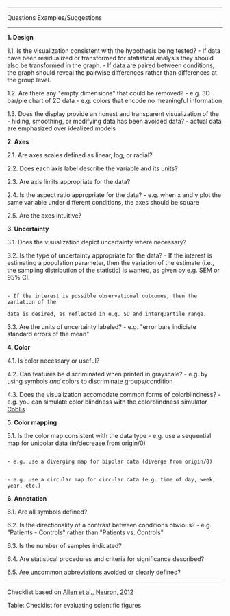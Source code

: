 ----------------------------------------------------------------------------------------------------------------------------------------------------------------
Questions                                                                       Examples/Suggestions
------------------------------------------------------------------------------- --------------------------------------------------------------------------------
__1. Design__

1.1. Is the visualization consistent with the hypothesis being tested?          - If data have been residualized or transformed for statistical analysis they
                                                                                  should also be transformed in the graph.
                                                                                - If data are paired between conditions, the graph should reveal the pairwise differences rather than differences at the group level.

1.2. Are there any "empty dimensions" that could be removed?                    - e.g. 3D bar/pie chart of 2D data
                                                                                - e.g. colors that encode no meaningful information

1.3. Does the display provide an honest and transparent visualization of the    - hiding, smoothing, or modifying data has been avoided
data?                                                                           - actual data are emphasized over idealized models

__2. Axes__

2.1. Are axes scales defined as linear, log, or radial?

2.2. Does each axis label describe the variable and its units?

2.3. Are axis limits appropriate for the data?

2.4. Is the aspect ratio appropriate for the data?                              - e.g. when x and y plot the same variable under different conditions, the axes
                                                                                  should be square

2.5. Are the axes intuitive?

__3. Uncertainty__

3.1. Does the visualization depict uncertainty where necessary?

3.2. Is the type of uncertainty appropriate for the data?                       - If the interest is estimating a population parameter, then the variation of
                                                                                  the estimate (i.e., the sampling distribution of the statistic) is wanted, as
                                                                                  given by e.g. SEM or 95% CI.

                                                                                - If the interest is possible observational outcomes, then the variation of the
                                                                                  data is desired, as reflected in e.g. SD and interquartile range.

3.3. Are the units of uncertainty labeled?                                      - e.g. "error bars indiciate standard errors of the mean"                        

__4. Color__

4.1. Is color necessary or useful?

4.2. Can features be discriminated when printed in grayscale?                   - e.g. by using symbols _and_ colors to discriminate groups/condition

4.3. Does the visualization accomodate common forms of colorblindness?          - e.g. you can simulate color blindness with the colorblindness simulator      
                                                                                  [Coblis](http://www.color-blindness.com/coblis-color-blindness-simulator/)

__5. Color mapping__

5.1. Is the color map consistent with the data type                             - e.g. use a sequential map for unipolar data (in/decrease from origin/0)

                                                                                - e.g. use a diverging map for bipolar data (diverge from origin/0)

                                                                                - e.g. use a circular map for circular data (e.g. time of day, week, year, etc.)

__6. Annotation__

6.1. Are all symbols defined?

6.2. Is the directionality of a contrast between conditions obvious?            - e.g. "Patients - Controls" rather than "Patients vs. Controls"

6.3. Is the number of samples indicated?

6.4. Are statistical procedures and criteria for significance described?

6.5. Are uncommon abbreviations avoided or clearly defined?

----------------------------------------------------------------------------------------------------------------------------------------------------------------
Checklist based on [Allen et al., Neuron, 2012](https://dx.doi.org/10.1016/j.neuron.2012.05.001)

Table: Checklist for evaluating scientific figures

